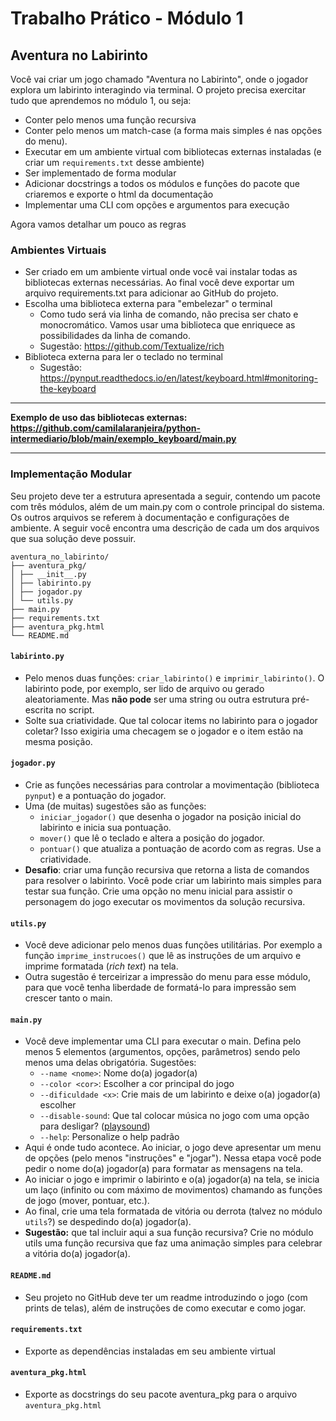 # Trabalho Prático - Módulo 1

## Aventura no Labirinto
Você vai criar um jogo chamado "Aventura no Labirinto", onde o jogador explora um labirinto interagindo via terminal. O projeto precisa exercitar tudo que aprendemos no módulo 1, ou seja:

* Conter pelo menos uma função recursiva 
* Conter pelo menos um match-case (a forma mais simples é nas opções do menu).
* Executar em um ambiente virtual com bibliotecas externas instaladas (e criar um `requirements.txt` desse ambiente)
* Ser implementado de forma modular
* Adicionar docstrings a todos os módulos e funções do pacote que criaremos e exporte o html da documentação
* Implementar uma CLI com opções e argumentos para execução

Agora vamos detalhar um pouco as regras

### Ambientes Virtuais

* Ser criado em um ambiente virtual onde você vai instalar todas as bibliotecas externas necessárias. Ao final você deve exportar um arquivo requirements.txt para adicionar ao GitHub do projeto.
* Escolha uma biblioteca externa para "embelezar" o terminal
    * Como tudo será via linha de comando, não precisa ser chato e monocromático. Vamos usar uma biblioteca que enriquece as possibilidades da linha de comando.
    * Sugestão: https://github.com/Textualize/rich
* Biblioteca externa para ler o teclado no terminal
    * Sugestão: https://pynput.readthedocs.io/en/latest/keyboard.html#monitoring-the-keyboard
---
**Exemplo de uso das bibliotecas externas:<br> https://github.com/camilalaranjeira/python-intermediario/blob/main/exemplo_keyboard/main.py** 

---

### Implementação Modular

Seu projeto deve ter a estrutura apresentada a seguir, contendo um pacote com três módulos, além de um main.py com o controle principal do sistema. Os outros arquivos se referem à documentação e configurações de ambiente. A seguir você encontra uma descrição de cada um dos arquivos que sua solução deve possuir.

```
aventura_no_labirinto/ 
├── aventura_pkg/ 
│ ├── __init__.py 
│ ├── labirinto.py 
│ ├── jogador.py 
│ └── utils.py 
├── main.py 
├── requirements.txt 
├── aventura_pkg.html
└── README.md
```


#### `labirinto.py` 
* 	Pelo menos duas funções: `criar_labirinto()` e `imprimir_labirinto()`. O labirinto pode, por exemplo, ser lido de arquivo ou gerado aleatoriamente. Mas **não pode** ser uma string ou outra estrutura pré-escrita no script. 
* 	Solte sua criatividade. Que tal colocar items no labirinto para o jogador coletar? Isso exigiria uma checagem se o jogador e o item estão na mesma posição.

#### `jogador.py`
* Crie as funções necessárias para controlar a movimentação (biblioteca `pynput`) e a pontuação do jogador.
* Uma (de muitas) sugestões são as funções:
    * `iniciar_jogador()` que desenha o jogador na posição inicial do labirinto e inicia sua pontuação.
    * `mover()` que lê o teclado e altera a posição do jogador.
    * `pontuar()` que atualiza a pontuação de acordo com as regras. Use a criatividade.
* **Desafio**: criar uma função recursiva que retorna a lista de comandos para resolver o labirinto. Você pode criar um labirinto mais simples para testar sua função. Crie uma opção no menu inicial para assistir o personagem do jogo executar os movimentos da solução recursiva.

#### `utils.py`
* Você deve adicionar pelo menos duas funções utilitárias. Por exemplo a função `imprime_instrucoes()` que lê as instruções de um arquivo e imprime formatada (*rich text*) na tela.
* Outra sugestão é terceirizar a impressão do menu para esse módulo, para que você tenha liberdade de formatá-lo para impressão sem crescer tanto o main.

#### `main.py`
* Você deve implementar uma CLI para executar o main. Defina pelo menos 5 elementos (argumentos, opções, parâmetros) sendo pelo menos uma delas obrigatória. Sugestões:
    *  `--name <nome>`: Nome do(a) jogador(a)
    *  `--color <cor>`: Escolher a cor principal do jogo
    *  `--dificuldade <x>`: Crie mais de um labirinto e deixe o(a) jogador(a) escolher
    *  `--disable-sound`: Que tal colocar música no jogo com uma opção para desligar? ([playsound](https://pypi.org/project/playsound/))
    *  `--help`: Personalize o help padrão
* Aqui é onde tudo acontece. Ao iniciar, o jogo deve apresentar um menu de opções (pelo menos "instruções" e "jogar"). Nessa etapa você pode pedir o nome do(a) jogador(a) para formatar as mensagens na tela.
* Ao iniciar o jogo e imprimir o labirinto e o(a) jogador(a) na tela, se inicia um laço (infinito ou com máximo de movimentos) chamando as funções de jogo (mover, pontuar, etc.).
* Ao final, crie uma tela formatada de vitória ou derrota (talvez no módulo `utils`?) se despedindo do(a) jogador(a).
* **Sugestão:** que tal incluir aqui a sua função recursiva? Crie no módulo utils uma função recursiva que faz uma animação simples para celebrar a vitória do(a) jogador(a).

#### `README.md`
* Seu projeto no GitHub deve ter um readme introduzindo o jogo (com prints de telas), além de instruções de como executar e como jogar.

#### `requirements.txt`
* Exporte as dependências instaladas em seu ambiente virtual

#### `aventura_pkg.html`
* Exporte as docstrings do seu pacote aventura_pkg para o arquivo `aventura_pkg.html`
